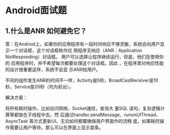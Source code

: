 # Android面试题

## 1.什么是ANR 如何避免它？

答：在Android上，如果你的应用程序有一段时间响应不够灵敏，系统会向用户显示一个对话框，这个对话框称作应 用程序无响应（ANR：Application NotResponding）对话框。 用户可以选择让程序继续运行，但是，他们在使用你的 应用程序时，并不希望每次都要处理这个对话框。因此 ，在程序里对响应性能的设计很重要这样，系统不会显 示ANR给用户。

不同的组件发生ANR的时间不一样，Activity是5秒，BroadCastReceiver是10秒，Service是20秒（均为前台）。

解决方案：

将所有耗时操作，比如访问网络，Socket通信，查询大 量SQL 语句，复杂逻辑计算等都放在子线程中去，然 后通过handler.sendMessage、runonUIThread、AsyncTask 等方式更新UI。无论如何都要确保用户界面作的流畅 度。如果耗时操作需要让用户等待，那么可以在界面上显示度条。













